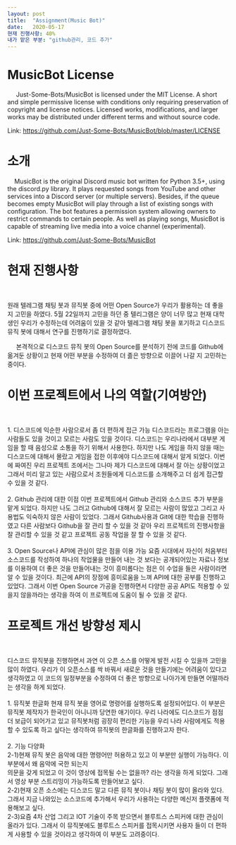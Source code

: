 ```yaml
---
layout: post
title:  "Assignment(Music Bot)"
date:   2020-05-17
현재 진행사항: 40%
내가 맡은 부분: "github관리, 코드 추가"
---
```

<!--
<title> Music Bot </title>
-->

<h1>MusicBot License</h1>
<p>
 &nbsp;&nbsp;&nbsp;&nbsp; Just-Some-Bots/MusicBot is licensed under the MIT License.
A short and simple permissive license with conditions only requiring preservation of copyright and license notices. Licensed works, modifications, and larger works may be distributed under different terms and without source code.<div></div>
Link: <a href="https://github.com/Just-Some-Bots/MusicBot/blob/master/LICENSE">https://github.com/Just-Some-Bots/MusicBot/blob/master/LICENSE</a> 


</p>


<h1>소개</h1>
<p> 
&nbsp;&nbsp;&nbsp;&nbsp;MusicBot is the original Discord music bot written for Python 3.5+, using the discord.py library. It plays requested songs from YouTube and other services into a Discord server (or multiple servers). Besides, if the queue becomes empty MusicBot will play through a list of existing songs with configuration. The bot features a permission system allowing owners to restrict commands to certain people. As well as playing songs, MusicBot is capable of streaming live media into a voice channel (experimental). <div></div>
Link: <a href="https://github.com/Just-Some-Bots/MusicBot">https://github.com/Just-Some-Bots/MusicBot</a> 
</p>

<h1>현재 진행사항</h1>
<p>
&nbsp;&nbsp;&nbsp;&nbsp; <div>원래 텔레그램 채팅 봇과 뮤직봇 중에 어떤 Open Source가 우리가 활용하는 데 좋을 지 고민을 하였다. 5월 22일까지 고민을 하던 중 텔리그램은 양이 너무 많고 현재 대학생인 우리가 수정하는데 어려움이 있을 것 같아 텔레그램 채팅 봇을 포기하고 디스코드 뮤직 봇에 대해서 연구를 진행하기로 결정하였다. </div>

&nbsp;&nbsp;&nbsp;&nbsp; 본격적으로 디스코드 뮤직 봇의 Open Source를 분석하기 전에 코드를 Github에 옮겨둔 상황이고 현재 어떤 부분을 수정하여 더 졿은 방향으로 이끌어 나갈 지 고민하는 중이다.
</p>

<h1>이번 프로젝트에서 나의 역할(기여방안)</h1>
<p>
&nbsp;&nbsp;&nbsp;&nbsp;<div>1. 디스코드에 익순한 사람으로서 좀 더 편하게 접근 가능
 디스코드라는 프로그램을 아는 사람들도 있을 것이고 모르는 사람도 있을 것이다. 디스코드는 우리나라에서 대부분 게임을 할 때 음성으로 소통을 하기 위해서 사용한다. 하지만 나도 게임을 하지 않을 때는 디스코드에 대해서 몰랐고 게임을 접한 이후에야 디스코드에 대해서 알게 되었다. 이번에 짜여진 우리 프로젝트 조에서는 그나마 제가 디스코드에 대해서 잘 아는 상황이었고 그래서 미리 알고 있는 사람으로서 조원들에게 디스코드를 소개해주고 더 쉽게 접근할 수 있을 것 같다.</div>
 &nbsp;&nbsp;&nbsp;&nbsp;<div>2. Github 관리에 대한 이점 
 이번 프로젝트에서 Github 관리와 소스코드 추가 부분을 맡게 되었다. 하지만 나도 그러고 Github에 대해서 잘 모르는 사람이 많았고 그리고 사용법도 익숙하지 않은 사람이 있었다. 그래서 Github사용과 Git에 대한 학습을 진행하였고 다른 사람보다 Github을 잘 관리 할 수 있을 것 같아 우리 프로젝트의 진행사항을 잘 관리할 수 있을 것 같고 프로젝트 공동 작업을 잘 할 수 있을 것 같다.</div>
 &nbsp;&nbsp;&nbsp;&nbsp;<div>3. Open Source나 API에 관심이 많은 점을 이용 가능
 요즘 시대에서 자신이 처음부터 소스코드를 작성하여 하나의 작업물을 만들어 내는 것 보다는 공개되어있는 자료나 정보를 이용하여 더 좋은 것을 만들어내는 것이 흥미롭다는 점은 이 수업을 들은 사람이라면 알 수 있을 것이다.
 최근에 API의 장점에 흥미로움을 느껴 API에 대한 공부를 진행하고 있었다. 그래서 이번 Open Source 가공을 진행하면서 다양한 공공 API도 적용할 수 있을지 않을까라는 생각을 하여 이 프로젝트에 도움이 될 수 있을 것 같다.</div>
</p>

<h1>프로젝트 개선 방향성 제시</h1>
<p>&nbsp;&nbsp;&nbsp;&nbsp;<div> 디스코드 뮤직봇을 진행하면서 과연 이 오픈 소스를 어떻게 발전 시킬 수 있을까 고민을 많이 하였다. 우리가 이 오픈소스를 싹 바꿔서 새로운 것을 만들기에는 어려움이 있다고 생각하였고 이 코드의 일정부분을 수정하여 더 좋은 방향으로 나아가게 만들면 어떨까라는 생각을 하게 되었다.</div>
 &nbsp;&nbsp;&nbsp;&nbsp;<div> 1. 뮤직봇 한글화 
 현재 뮤직 봇을 영어로 명령어를 실행하도록 설정되어있다. 이 부분은 뮤직봇 제작자가 한국인이 아니니까 당연한 애기이다. 우리 나라에도 디스코드가 점점 더 보급이 되어가고 있고 뮤직봇처럼 굉장히 편리한 기능을 우리 나라 사람에게도 적용할 수 있도록 하고 싶다는 생각하여 뮤직봇의 한글화를 진행하고자 한다. </div>
 &nbsp;&nbsp;&nbsp;&nbsp;<div> 2. 기능 다양화 </div>
 <div>2-1)현재 뮤직 봇은 음악에 대한 명령어만 허용하고 있고 이 부분만 실행이 가능하다. 이 부분에서 왜 음악에 국한 되는지</div>
의문을 갖게 되었고 이 것이 영상에 접목될 수는 없을까? 라는 생각을 하게 되었다. 그래서 영상 부분 스트리밍이 가능하도록 만들어보고 싶다. 
<div> 2-2)현재 오픈 소스에는 디스코드 말고 다른 뮤직 봇이나 채팅 봇이 많이 올라와 있다. 그래서 지금 나와있는 소스코드에 추가해서 우리가 사용하는 다양한 메신저 플랫폼에 적용해보고 싶다.</div>
<div> 2-3)요즘 4차 산업 그리고 IOT 기술이 주목 받으면서 블루트스 스피커에 대한 관심이 올라가 있다. 그래서 이 뮤직봇에도 블루트스 스피커를 접목시키면 사용자 들이 더 편하게 사용할 수 있을 것이라고 생각하여 이 부분도 고려중이다.
</div>
 
 
 
</p>
